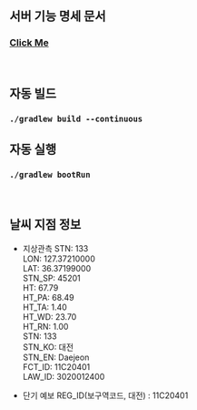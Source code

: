 ## 서버 기능 명세 문서
<a href = "https://www.notion.so/285e8386fa6880f486a7e3a9d57e21cf?source=copy_link"><h3>Click Me</h3></a>

<br>



## 자동 빌드
### `./gradlew build --continuous`

## 자동 실행
### `./gradlew bootRun`

<br>

## 날씨 지점 정보
- 지상관측
STN: 133  
LON: 127.37210000   
LAT: 36.37199000  
STN_SP: 45201        
HT: 67.79     
HT_PA: 68.49      
HT_TA: 1.40     
HT_WD: 23.70      
HT_RN: 1.00  
STN: 133  
STN_KO: 대전                 
STN_EN: Daejeon  
FCT_ID: 11C20401  
LAW_ID: 3020012400  

- 단기 예보
REG_ID(보구역코드, 대전) : 11C20401